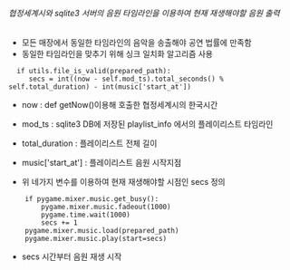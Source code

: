 ###### 협정세계시와 sqlite3 서버의 음원 타임라인을 이용하여 현재 재생해야할 음원 출력  

+ 모든 매장에서 동일한 타임라인의 음악을 송출해야 공연 법률에 만족함
+ 동일한 타임라인을 맞추기 위해 싱크 일치화 알고리즘 사용 

~~~
  if utils.file_is_valid(prepared_path):
     secs = int((now - self.mod_ts).total_seconds() % self.total_duration) - int(music['start_at'])
~~~
+ now : def getNow()이용해 호출한 협정세계시의 한국시간
+ mod_ts : sqlite3 DB에 저장된 playlist_info 에서의 플레이리스트 타임라인
+ total_duration : 플레이리스트 전체 길이
+ music['start_at'] : 플레이리스트 음원 시작지점

+ 위 네가지 변수를 이용하여 현재 재생해야할 시점인 secs 정의

~~~
    if pygame.mixer.music.get_busy():
        pygame.mixer.music.fadeout(1000)
        pygame.time.wait(1000)
        secs += 1
    pygame.mixer.music.load(prepared_path)
    pygame.mixer.music.play(start=secs)
~~~
+ secs 시간부터 음원 재생 시작
